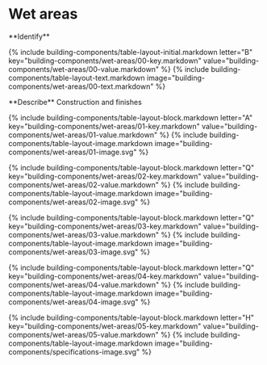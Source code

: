<div data-role="collapsible" data-inset="false">
	<h1 class="cart-collapsible-div">Wet areas</h1>

<dl>


<div markdown="1" class="building-components-title">
<span class="transform-to-uppercase">**Identify**</span>
</div>

{% include building-components/table-layout-initial.markdown letter="B" key="building-components/wet-areas/00-key.markdown" value="building-components/wet-areas/00-value.markdown" %}
{% include building-components/table-layout-text.markdown image="building-components/wet-areas/00-text.markdown" %}

<div markdown="1" class="building-components-title">
<span class="transform-to-uppercase">**Describe** Construction and finishes</span>
</div>

{% include building-components/table-layout-block.markdown letter="A" key="building-components/wet-areas/01-key.markdown" value="building-components/wet-areas/01-value.markdown" %}
{% include building-components/table-layout-image.markdown image="building-components/wet-areas/01-image.svg" %}

{% include building-components/table-layout-block.markdown letter="Q" key="building-components/wet-areas/02-key.markdown" value="building-components/wet-areas/02-value.markdown"  %}
{% include building-components/table-layout-image.markdown image="building-components/wet-areas/02-image.svg" %}

{% include building-components/table-layout-block.markdown letter="Q" key="building-components/wet-areas/03-key.markdown" value="building-components/wet-areas/03-value.markdown"  %}
{% include building-components/table-layout-image.markdown image="building-components/wet-areas/03-image.svg" %}

{% include building-components/table-layout-block.markdown letter="Q" key="building-components/wet-areas/04-key.markdown" value="building-components/wet-areas/04-value.markdown"  %}
{% include building-components/table-layout-image.markdown image="building-components/wet-areas/04-image.svg" %}

{% include building-components/table-layout-block.markdown letter="H" key="building-components/wet-areas/05-key.markdown" value="building-components/wet-areas/05-value.markdown"  %}
{% include building-components/table-layout-image.markdown image="building-components/specifications-image.svg" %}

</dl>
</div>